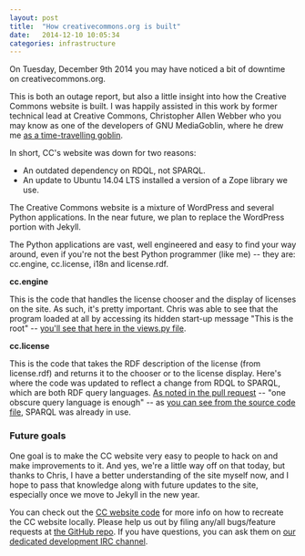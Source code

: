 ```yaml
---
layout: post
title:  "How creativecommons.org is built"
date:   2014-12-10 10:05:34
categories: infrastructure
---
```

On Tuesday, December 9th 2014 you may have noticed a bit of downtime on creativecommons.org.

This is both an outage report, but also a little insight into how the Creative Commons website is built. I was happily assisted in this work by former technical lead at Creative Commons, Christopher Allen Webber who you may know as one of the developers of GNU MediaGoblin, where he drew me [as a time-travelling goblin](http://mediagoblin.com/u/cwebber/m/machalus-duke-of-time/).

In short, CC's website was down for two reasons:

* An outdated dependency on RDQL, not SPARQL.
* An update to Ubuntu 14.04 LTS installed a version of a Zope library we use.

The Creative Commons website is a mixture of WordPress and several
Python applications. In the near future, we plan to replace the
WordPress portion with Jekyll.

The Python applications are vast, well engineered and easy to find
your way around, even if you're not the best Python programmer (like
me) -- they are: cc.engine, cc.license, i18n and license.rdf.

**cc.engine**

This is the code that handles the license chooser and the display of
licenses on the site. As such, it's pretty important. Chris was able
to see that the program loaded at all by accessing its hidden start-up
message "This is the root" -- [you'll see that here in the views.py file](https://github.com/creativecommons/creativecommons.org/blob/master/python_env/src/cc.engine/cc/engine/views.py).

**cc.license**

This is the code that takes the RDF description of the license (from
license.rdf) and returns it to the chooser or to the license
display. Here's where the code was updated to reflect a change from
RDQL to SPARQL, which are both RDF query
languages. [As noted in the pull request](https://github.com/creativecommons/cc.license/pull/1)
-- "one obscure query language is enough" -- as
[you can see from the source code file](https://github.com/creativecommons/cc.license/blob/master/cc/license/_lib/functions.py),
SPARQL was already in use.

### Future goals

One goal is to make the CC website very easy to people to hack on and make improvements to it. And yes, we're a little way off on that today, but thanks to Chris, I have a better understanding of the site myself now, and I hope to pass that knowledge along with future updates to the site, especially once we move to Jekyll in the new year.

You can check out the [CC website code][cc] for more info on how to recreate the CC website locally. Please help us out by filing any/all bugs/feature requests at [the GitHub repo][cc-gh]. If you have questions, you can ask them on [our dedicated development IRC channel][cc-help].

[cc]:      http://github.com/creativecommons.org
[cc-gh]:   http://github.com/creativecommons.org/issues
[cc-help]: https://wiki.creativecommons.org/IRC
